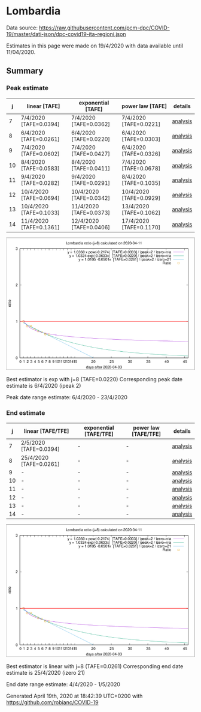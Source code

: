 # Lombardia


Data source: https://raw.githubusercontent.com/pcm-dpc/COVID-19/master/dati-json/dpc-covid19-ita-regioni.json

Estimates in this page were made on 19/4/2020 with data available until 11/04/2020.


## Summary 

### Peak estimate 
|j|linear [TAFE]|exponential [TAFE]|power law [TAFE]|details|
|---|----|-----------|---------|-------|
|7|7/4/2020 [TAFE=0.0394]|7/4/2020 [TAFE=0.0362]|7/4/2020 [TAFE=0.0221]|[analysis](COVID-19_lombardia_j7_2020-04-11.md)|
|8|6/4/2020 [TAFE=0.0261]|6/4/2020 [TAFE=0.0220]|6/4/2020 [TAFE=0.0303]|[analysis](COVID-19_lombardia_j8_2020-04-11.md)|
|9|7/4/2020 [TAFE=0.0602]|7/4/2020 [TAFE=0.0427]|6/4/2020 [TAFE=0.0326]|[analysis](COVID-19_lombardia_j9_2020-04-11.md)|
|10|8/4/2020 [TAFE=0.0583]|8/4/2020 [TAFE=0.0411]|7/4/2020 [TAFE=0.0678]|[analysis](COVID-19_lombardia_j10_2020-04-11.md)|
|11|9/4/2020 [TAFE=0.0282]|9/4/2020 [TAFE=0.0291]|8/4/2020 [TAFE=0.1035]|[analysis](COVID-19_lombardia_j11_2020-04-11.md)|
|12|10/4/2020 [TAFE=0.0694]|10/4/2020 [TAFE=0.0342]|10/4/2020 [TAFE=0.0929]|[analysis](COVID-19_lombardia_j12_2020-04-11.md)|
|13|10/4/2020 [TAFE=0.1033]|11/4/2020 [TAFE=0.0373]|13/4/2020 [TAFE=0.1062]|[analysis](COVID-19_lombardia_j13_2020-04-11.md)|
|14|11/4/2020 [TAFE=0.1361]|12/4/2020 [TAFE=0.0406]|17/4/2020 [TAFE=0.1170]|[analysis](COVID-19_lombardia_j14_2020-04-11.md)|

![best peak estimate](COVID-19_lombardia_j8_2020-04-11.png)

Best estimator is exp with j=8 (TAFE=0.0220)
Corresponding peak date estimate is 6/4/2020 (ipeak 2)


Peak date range estimate: 6/4/2020 - 23/4/2020

### End estimate 
|j|linear [TAFE/TFE]|exponential [TAFE/TFE]|power law [TAFE/TFE]|details|
|---|----|-----------|---------|-------|
|7|2/5/2020 [TAFE=0.0394]|-|-|[analysis](COVID-19_lombardia_j7_2020-04-11.md)|
|8|25/4/2020 [TAFE=0.0261]|-|-|[analysis](COVID-19_lombardia_j8_2020-04-11.md)|
|9|-|-|-|[analysis](COVID-19_lombardia_j9_2020-04-11.md)|
|10|-|-|-|[analysis](COVID-19_lombardia_j10_2020-04-11.md)|
|11|-|-|-|[analysis](COVID-19_lombardia_j11_2020-04-11.md)|
|12|-|-|-|[analysis](COVID-19_lombardia_j12_2020-04-11.md)|
|13|-|-|-|[analysis](COVID-19_lombardia_j13_2020-04-11.md)|
|14|-|-|-|[analysis](COVID-19_lombardia_j14_2020-04-11.md)|

![best zero estimate](COVID-19_lombardia_j8_2020-04-11.png)

Best estimator is linear with j=8 (TAFE=0.0261)
Corresponding end date estimate is 25/4/2020 (izero 21)


End date range estimate: 4/4/2020 - 1/5/2020

Generated April 19th, 2020 at 18:42:39 UTC+0200 with https://github.com/robianc/COVID-19
